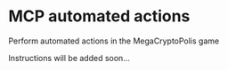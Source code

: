 # MCP automated actions
Perform automated actions in the MegaCryptoPolis game

Instructions will be added soon...
